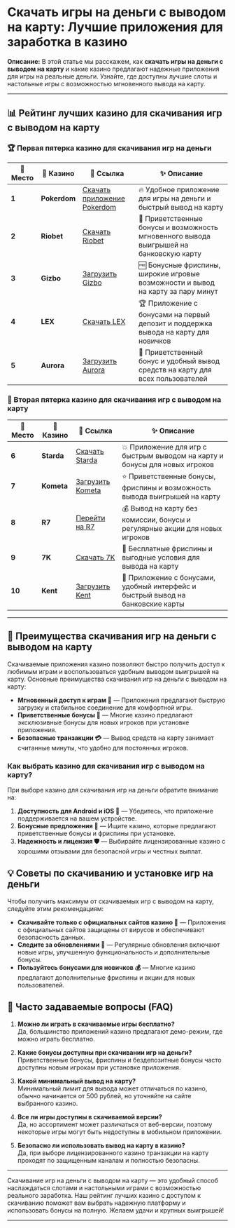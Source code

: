 # Скачать игры на деньги с выводом на карту: Лучшие приложения для заработка в казино

**Описание:** В этой статье мы расскажем, как **скачать игры на деньги с выводом на карту** и какие казино предлагают надежные приложения для игры на реальные деньги. Узнайте, где доступны лучшие слоты и настольные игры с возможностью мгновенного вывода на карту.

---

## 📊 Рейтинг лучших казино для скачивания игр с выводом на карту

### 🏆 Первая пятерка казино для скачивания игр на деньги

| 🏅 **Место** | 🎰 **Казино**        | 🌟 **Ссылка**                                                                                     | ✨ **Описание**                                                                                         |
|--------------|----------------------|--------------------------------------------------------------------------------------------------|--------------------------------------------------------------------------------------------------------|
| **1**       | **Pokerdom**         | [Скачать приложение Pokerdom](https://brandplay.link/4k77v2yx)                                    | 🔥 Удобное приложение для игры на деньги и быстрый вывод на карту                                      |
| **2**       | **Riobet**           | [Скачать Riobet](https://brandplay.link/7xBLTPyj)                                                | 💎 Приветственные бонусы и возможность мгновенного вывода выигрышей на банковскую карту                |
| **3**       | **Gizbo**            | [Загрузить Gizbo](https://brandplay.link/bprXw4YV)                                               | 🆓 Бонусные фриспины, широкие игровые возможности и вывод на карту за пару минут                       |
| **4**       | **LEX**              | [Скачать LEX](https://brandplay.link/zW4hdDFV)                                                   | 🏆 Приложение с бонусами на первый депозит и поддержка вывода на карту для новичков                    |
| **5**       | **Aurora**           | [Загрузить Aurora](https://10trafic-stat2.com/click/668546556bcc6313411604bd/6766/13032/subaccount) | 🎁 Приветственный бонус и удобный вывод средств на карту для всех пользователей                        |

### 🏅 Вторая пятерка казино для скачивания игр с выводом на карту

| 🏅 **Место** | 🎰 **Казино**        | 🌟 **Ссылка**                                                                                     | ✨ **Описание**                                                                                         |
|--------------|----------------------|--------------------------------------------------------------------------------------------------|--------------------------------------------------------------------------------------------------------|
| **6**       | **Starda**           | [Скачать Starda](https://brandplay.link/fB7xwRFL)                                                | 💥 Приложение для игр с быстрым выводом на карту и бонусы для новых игроков                            |
| **7**       | **Kometa**           | [Загрузить Kometa](https://brandplay.link/8ZymQJV8)                                              | ⭐ Приветственные бонусы, фриспины и возможность вывода выигрышей на карту                              |
| **8**       | **R7**               | [Перейти на R7](https://brandplay.link/bMd3Yjsw)                                                  | 💰 Вывод на карту без комиссии, бонусы и регулярные акции для новых игроков                            |
| **9**       | **7K**               | [Скачать 7K](https://brandplay.link/BvQyFShp)                                                    | 🎲 Бесплатные фриспины и выгодные условия для вывода на карту                                         |
| **10**      | **Kent**             | [Загрузить Kent](https://brandplay.link/Fv2WP3js)                                                | 🔄 Приложение с бонусами, удобный интерфейс и быстрый вывод на банковские карты                        |

---

## 🎰 Преимущества скачивания игр на деньги с выводом на карту

Скачиваемые приложения казино позволяют быстро получить доступ к любимым играм и воспользоваться удобным выводом выигрышей на карту. Основные преимущества скачивания игр на деньги с выводом на карту:

- **Мгновенный доступ к играм 📲** — Приложения предлагают быструю загрузку и стабильное соединение для комфортной игры.
- **Приветственные бонусы 🎁** — Многие казино предлагают эксклюзивные бонусы для новых игроков при установке приложения.
- **Безопасные транзакции 💳** — Вывод средств на карту занимает считанные минуты, что удобно для постоянных игроков.

### Как выбрать казино для скачивания игр с выводом на карту?

При выборе казино для скачивания игр на деньги обратите внимание на:

1. **Доступность для Android и iOS 📱** — Убедитесь, что приложение поддерживается на вашем устройстве.
2. **Бонусные предложения 💸** — Ищите казино, которые предлагают приветственные бонусы и фриспины при установке.
3. **Надежность и лицензия 🛡️** — Выбирайте лицензированные казино с хорошими отзывами для безопасной игры и честных выплат.

## 💡 Советы по скачиванию и установке игр на деньги

Чтобы получить максимум от скачиваемых игр с выводом на карту, следуйте этим рекомендациям:

- **Скачивайте только с официальных сайтов казино 🎯** — Приложения с официальных сайтов защищены от вирусов и обеспечивают безопасность данных.
- **Следите за обновлениями 📲** — Регулярные обновления включают новые игры, улучшенную функциональность и дополнительные бонусы.
- **Пользуйтесь бонусами для новичков 💰** — Многие казино предлагают дополнительные фриспины и акции для новых пользователей.

## 📜 Часто задаваемые вопросы (FAQ)

1. **Можно ли играть в скачиваемые игры бесплатно?**  
   Да, большинство приложений казино предлагают демо-режим, где можно играть бесплатно.

2. **Какие бонусы доступны при скачивании игр на деньги?**  
   Приветственные бонусы, фриспины и бездепозитные бонусы часто доступны новым игрокам при установке приложения.

3. **Какой минимальный вывод на карту?**  
   Минимальный лимит для вывода может отличаться по казино, обычно начинается от 500 рублей, но уточняйте на сайте выбранного казино.

4. **Все ли игры доступны в скачиваемой версии?**  
   Да, но ассортимент может различаться от веб-версии, поэтому некоторые игры могут быть недоступны в мобильном приложении.

5. **Безопасно ли использовать вывод на карту в казино?**  
   Да, при выборе лицензированного казино транзакции на карту проходят по защищенным каналам и полностью безопасны.

---

Скачивание игр на деньги с выводом на карту — это удобный способ наслаждаться слотами и настольными играми с возможностью реального заработка. Наш рейтинг лучших казино с доступом к скачиванию поможет вам выбрать надежную платформу и использовать бонусы на полную. Желаем удачи и крупных выигрышей!

---
